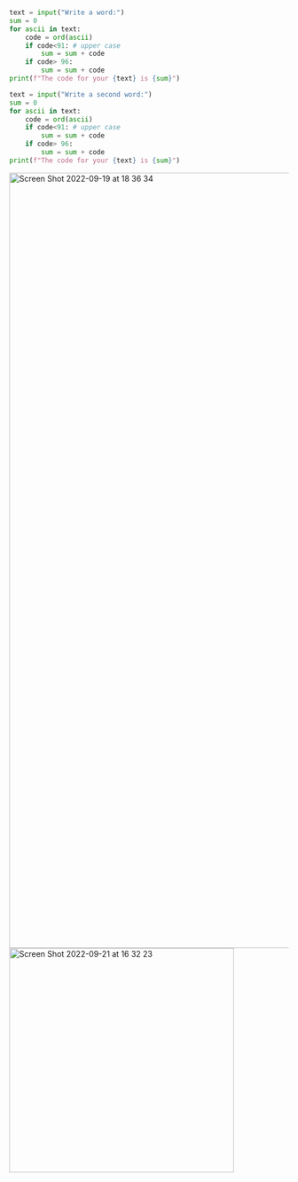 ```.py

text = input("Write a word:")
sum = 0
for ascii in text:
    code = ord(ascii)
    if code<91: # upper case
        sum = sum + code
    if code> 96:
        sum = sum + code
print(f"The code for your {text} is {sum}")

text = input("Write a second word:")
sum = 0
for ascii in text:
    code = ord(ascii)
    if code<91: # upper case
        sum = sum + code
    if code> 96:
        sum = sum + code
print(f"The code for your {text} is {sum}")
```

<img width="1399" alt="Screen Shot 2022-09-19 at 18 36 34" src="https://user-images.githubusercontent.com/111941990/190990454-73d7f044-7106-4486-bb17-c8e264a0382a.png">

<img width="405" alt="Screen Shot 2022-09-21 at 16 32 23" src="https://user-images.githubusercontent.com/111941990/191442965-d16b5441-48d2-44a3-a10c-b29d11e849b1.png">
